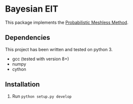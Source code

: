 # Bayesian EIT

This package implements the [Probabilistic Meshless Method](https://arxiv.org/abs/1605.07811).

## Dependencies

This project has been written and tested on python 3.

* gcc (tested with version 8+)
* numpy
* cython

## Installation

1. Run `python setup.py develop`

